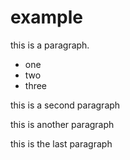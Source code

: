 # example

this is a paragraph.

* one
* two
* three

this is a second paragraph

this is another paragraph

this is the last paragraph
